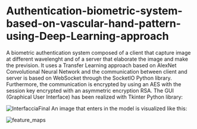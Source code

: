 # Authentication-biometric-system-based-on-vascular-hand-pattern-using-Deep-Learning-approach
A biometric authentication system composed of a client that capture image at different wavelenght and of a server that elaborate the image and make the prevision.
It uses a Transfer Learning approach based on AlexNet Convolutional Neural Network and the communication between client and server is based on WebSocket through the SocketIO Python library.
Furthermore, the communication is encrypted by using an AES with the session key encrypted with an asymmetric encryption RSA.
The GUI (Graphical User Interface) has been realized with Tkinter Python library:

![InterfacciaFinal](https://user-images.githubusercontent.com/116967837/220339365-c3dfac8d-e6cf-4a1e-be87-612cb6a8427e.png)
An image that enters in the model is visualized like this:

![feature_maps](https://user-images.githubusercontent.com/116967837/220348914-3d66608a-7013-4d02-97a3-7434735ebe24.jpg)
